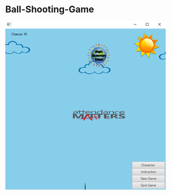 # Ball-Shooting-Game


![alt text](https://github.com/whl827/Ball-Shooting-Game/blob/master/Pictures/1.PNG)
